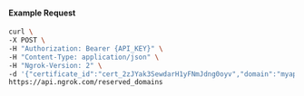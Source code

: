 <!-- Code generated for API Clients. DO NOT EDIT. -->

#### Example Request

```bash
curl \
-X POST \
-H "Authorization: Bearer {API_KEY}" \
-H "Content-Type: application/json" \
-H "Ngrok-Version: 2" \
-d '{"certificate_id":"cert_2zJYak3SewdarH1yFNmJdng0oyv","domain":"myapp.mydomain.com","region":"us"}' \
https://api.ngrok.com/reserved_domains
```
